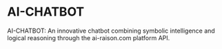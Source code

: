 # AI-CHATBOT
AI-CHATBOT: An innovative chatbot combining symbolic intelligence and logical reasoning through the ai-raison.com platform API.
